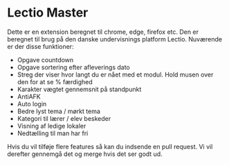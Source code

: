 # Lectio Master
Dette er en extension beregnet til chrome, edge, firefox etc. Den er beregnet til brug på den danske undervisnings platform Lectio.
Nuværende er der disse funktioner:
- Opgave countdown
- Opgave sortering efter afleverings dato
- Streg der viser hvor langt du er nået med et modul. Hold musen over den for at se % færdighed
- Karakter vægtet gennemsnit på standpunkt
- AntiAFK
- Auto login
- Bedre lyst tema / mørkt tema
- Kategori til lærer / elev beskeder
- Visning af ledige lokaler
- Nedtælling til man har fri

Hvis du vil tilføje flere features så kan du indsende en pull request. Vi vil derefter gennemgå det og merge hvis det ser godt ud.
